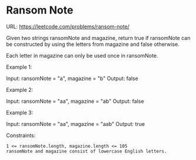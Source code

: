 # Ransom Note

URL: <https://leetcode.com/problems/ransom-note/>

Given two strings ransomNote and magazine, return true if ransomNote can be constructed by using the letters from magazine and false otherwise.

Each letter in magazine can only be used once in ransomNote.

Example 1:

Input: ransomNote = "a", magazine = "b"
Output: false

Example 2:

Input: ransomNote = "aa", magazine = "ab"
Output: false

Example 3:

Input: ransomNote = "aa", magazine = "aab"
Output: true

Constraints:

    1 <= ransomNote.length, magazine.length <= 105
    ransomNote and magazine consist of lowercase English letters.

